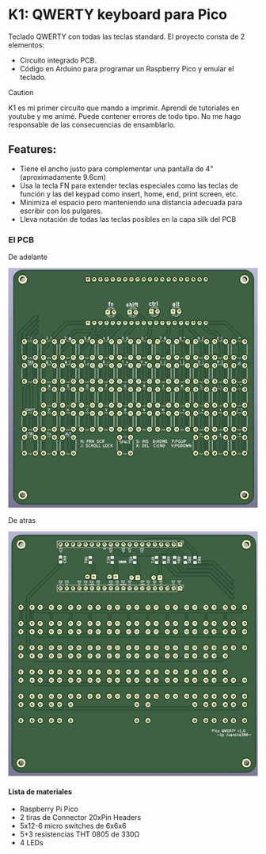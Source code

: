 # K1: QWERTY keyboard para Pico

Teclado QWERTY con todas las teclas standard. El proyecto consta de 2 elementos:
- Circuito integrado PCB.
- Código en Arduino para programar un Raspberry Pico y emular el teclado.

> [!CAUTION]
> K1 es mi primer circuito que mando a imprimir. Aprendí de tutoriales en youtube y me animé. Puede contener errores de todo tipo. No me hago responsable de las consecuencias de ensamblarlo.

## Features:
- Tiene el ancho justo para complementar una pantalla de 4" (aproximadamente 9.6cm)
- Usa la tecla FN para extender teclas especiales como las teclas de función y las del keypad como insert, home, end, print screen, etc.
- Minimiza el espacio pero manteniendo una distancia adecuada para escribir con los pulgares.
- Lleva notación de todas las teclas posibles en la capa silk del PCB

### El PCB
De adelante

![de frente](./k1.front.jpg)

De atras

![de atras](./k1.back.jpg)

#### Lista de materiales
- Raspberry Pi Pico
- 2 tiras de Connector 20xPin Headers
- 5x12-6 micro switches de 6x6x6
- 5+3 resistencias THT 0805 de 330Ω
- 4 LEDs


